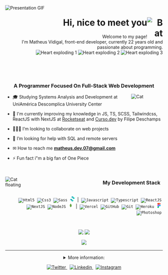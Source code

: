 <!-- PRESENTATION (GIF) -->
<img align="left" src=".github/presentationMV.gif" alt="Presentation GIF"  width="50%"/>

<!-- PRESENTATION -->
<h1 align="right">Hi, nice to meet you
    <img align="right" src=".github/bat.gif" alt="Bat" width="50">
</h1>
<p align="right">Welcome to my page!
    <br>
    I'm Matheus Vidigal, front-end developer, currently 22 years old and passionate about programming.
    <br>
    <img src=".github/heart.gif" alt="Heart exploding 1" width="70">
    <img src=".github/heart.gif" alt="Heart exploding 2" width="70">
    <img src=".github/heart.gif" alt="Heart exploding 3" width="70">
</p>

<br><br><br><!--spacing-3x-->

<!-- FOCUSED... -->
<h3 align="left">
    &nbsp;&nbsp;&nbsp;&nbsp;&nbsp;&nbsp;
    A Programmer Focused On Full-Stack Web Development
</h3>

<img align="right" src=".github/cat.gif" alt="Cat" width="20%">

<!-- ABOUT ME -->
- 🎓 Studying Systems Analysis and Development at UniAmérica Descomplica University Center

- 🌱 I'm currently improving my knowledge in JS, TS, SCSS, Tailwindcss, ReactJS with NextJS at [Rocketseat](https://app.rocketseat.com.br/me/matheus-vidigal-nyctibius) and [Curso.dev](https://curso.dev) by Filipe Deschamps

- 👨🏻‍💻 I’m looking to collaborate on web projects

- 🤔 I’m looking for help with SQL and remote servers

- ✉ How to reach me **matheus.dev.07@gmail.com**

- ⚡ Fun fact i"m a big fan of One Piece

<br><!--spacing-->

<img align="left" src=".github/catBallon.gif" alt="Cat floating" width="50">
<!-- TECHNOLOGIES -->
<h3 align="right">
    My Development Stack
    &nbsp;
</h3>
<p align="right"><br>&nbsp;
    <code><img src=".github/tecSvg/html5.svg"       alt="Html5"       width="16" height="16"/></code>&nbsp;
    <code><img src=".github/tecSvg/css3.svg"        alt="Css3"        width="16" height="16"/></code>&nbsp;
    <code><img src=".github/tecSvg/sass.svg"        alt="Sass"        width="16" height="16"/></code>&nbsp;
    <code><img src=".github/tecSvg/tailwindcss.svg" alt="Tailwindcss" width="16" height="16"/></code>&nbsp;
    |&nbsp;
    <code><img src=".github/tecSvg/javascript.svg"  alt="Javascript"  width="16" height="16"/></code>&nbsp;
    <code><img src=".github/tecSvg/typescript.svg"  alt="Typescript"  width="16" height="16"/></code>&nbsp;
    <code><img src=".github/tecSvg/reactJS.svg"     alt="ReactJS"     width="16" height="16"/></code>&nbsp;
    <code><img src=".github/tecSvg/nextJS.svg"      alt="NextJS"      width="16" height="16"/></code>&nbsp;
    <code><img src=".github/tecSvg/nodeJS.svg"      alt="NodeJS"      width="16" height="16"/></code>&nbsp;
    <code><img src=".github/tecSvg/mongodb.svg"     alt="Mongodb"     width="16" height="16"/></code>&nbsp;
    |&nbsp;
    <code><img src=".github/tecSvg/vercel.svg"      alt="Vercel"      width="16" height="16"/></code>&nbsp;
    <code><img src=".github/tecSvg/github.svg"      alt="GitHub"      width="16" height="16"/></code>&nbsp;
    <code><img src=".github/tecSvg/git.svg"         alt="Git"         width="16" height="16"/></code>&nbsp;
    <code><img src=".github/tecSvg/heroku.svg"      alt="Heroku"      width="16" height="16"/></code>&nbsp;
    <code><img src=".github/tecSvg/figma.svg"       alt="Figma"       width="16" height="16"/></code>&nbsp;
    <code><img src=".github/tecSvg/photoshop.svg"   alt="Photoshop"   width="16" height="16"/></code>&nbsp;
    <!-- https://worldvectorlogo.com/ -->
</p>

<br><!--spacing-->

<!-- API | MYGITHUB -->
<p align="center">
    <picture>
        <source
            srcset="https://github-readme-stats.vercel.app/api?username=NyctibiusVII&custom_title=🍊%20Matheus%20Vidigal's%20GitHub%20Stats&show_icons=true&count_private=true&hide=issues&theme=dark&title_color=ff441e&text_color=fd5634&icon_color=f74716&bg_color=ffffff00&border_color=fd5634"
            media="(prefers-color-scheme: dark)"
        />
        <source
            srcset="https://github-readme-stats.vercel.app/api?username=NyctibiusVII&custom_title=🍊%20Matheus%20Vidigal's%20GitHub%20Stats&show_icons=true&count_private=true&hide=issues&title_color=ff441e&text_color=0d1117&icon_color=f74716&bg_color=ffffff&border_color=282a36"
            media="(prefers-color-scheme: light), (prefers-color-scheme: no-preference)"
        />
        <img src="https://github-readme-stats.vercel.app/api?username=NyctibiusVII&count_private=true&show_icons=true" width="58%"/>
    </picture>
    <picture>
        <source
            srcset="https://github-readme-stats.vercel.app/api/top-langs?username=NyctibiusVII&line_height=9&layout=compact&custom_title=🍧%20Most%20Used%20Languages&theme=dark&title_color=ff79c6&text_color=ff79c6&icon_color=f74716&bg_color=ffffff00&border_color=ff79c6"
            media="(prefers-color-scheme: dark)"
        />
        <source
            srcset="https://github-readme-stats.vercel.app/api/top-langs?username=NyctibiusVII&line_height=9&layout=compact&custom_title=🍧%20Most%20Used%20Languages&title_color=ff79c6&text_color=0d1117&icon_color=f74716&bg_color=ffffff&border_color=282a36"
            media="(prefers-color-scheme: light), (prefers-color-scheme: no-preference)"
        />
        <img src="https://github-readme-stats.vercel.app/api/top-langs?username=NyctibiusVII&line_height=9&layout=compact" width="38%"/>
    </picture>
</p>

<!-- API | POINTS -->
<p align="center">
    <picture>
        <source
            srcset="https://github-profile-trophy.vercel.app?username=NyctibiusVII&theme=dracula&row=1&column=7&margin-w=7&margin-h=7&no-frame=true"
            media="(prefers-color-scheme: dark)"
        />
        <source
            srcset="https://github-profile-trophy.vercel.app?username=NyctibiusVII&theme=flat&row=1&column=7&margin-w=7&margin-h=7&no-frame=true"
            media="(prefers-color-scheme: light), (prefers-color-scheme: no-preference)"
        />
        <img src="https://github-profile-trophy.vercel.app?username=NyctibiusVII&title=MultiLanguage,Followers,Stars,PullRequest,Repositories,Commits,Reviews&row=1&column=7&margin-w=7&margin-h=7&no-frame=true"/>
    </picture>
</p>
<!--
    #282a36 | #0d1117 (Dracula    |     Github)
    #ffffff | #fbfbfb (White      |     Shadow)
    #ff79c6 | #6651ab (Bubble gum |     Github)
    #ff441e | #ff3108 (Orange     | DarkOrange)
-->

<!--line-->
---

<!-- MORE INFO -->
<details align="center">
    <summary>More information:</summary>
    <br><!--spacing-->
    <img align="left" src="https://github-readme-activity-graph.vercel.app/graph?username=NyctibiusVII&theme=github-compact&area=true&hide_title&custom_title=🐱‍👤%20Matheus%20Vidigal's%20Contribution%20Graph" width="60%"/>
    <p align="right">
        <p align="center">
            <img src="https://profile-counter.glitch.me/NyctibiusVII/count.svg" width="30%"/>
            <picture>
                <source
                    srcset="http://github-readme-streak-stats.herokuapp.com?user=NyctibiusVII&theme=github-dark"
                    media="(prefers-color-scheme: dark)"
                />
                <source
                    srcset="http://github-readme-streak-stats.herokuapp.com?user=NyctibiusVII&theme=github-light"
                    media="(prefers-color-scheme: light), (prefers-color-scheme: no-preference)"
                />
                <img src="http://github-readme-streak-stats.herokuapp.com?user=NyctibiusVII" width="30%"/>
            </picture>
        </p>
    </p>
</details>

<!-- REDES SOCIAIS -->
<p align="center">
    <a href="https://twitter.com/NyctibiusVII" target="blank">
        <img src=".github/socialSvg/twitter.svg" alt="Twitter" height="20"/>
    </a>&nbsp;
    <a href="https://www.linkedin.com/in/matheus-vidigal-nyctibiusvii" target="blank">
        <img src=".github/socialSvg/linkedin.svg" alt="Linkedin" height="20"/>
    </a>&nbsp;
    <a href="https://www.instagram.com/nyctibius_vii" target="blank">
        <img src=".github/socialSvg/instagram.svg" alt="Instagram" height="20"/>
    </a>
</p>

<!--
**NyctibiusVII/NyctibiusVII** is a ✨ _special_ ✨ repository because its `README.md` (this file) appears on your GitHub profile.

Here are some ideas to get you started:

- 🔭 I’m currently working on ...
- 🌱 I’m currently learning ...
- 👯 I’m looking to collaborate on ...
- 🤔 I’m looking for help with ...
- 💬 Ask me about ...
- 📫 How to reach me: ...
- 😄 Pronouns: ...
- ⚡ Fun fact: ...
-->
